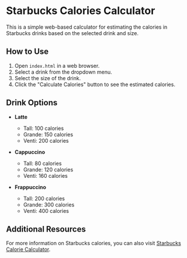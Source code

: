 # Starbucks Calories Calculator

This is a simple web-based calculator for estimating the calories in Starbucks drinks based on the selected drink and size.

## How to Use

1. Open `index.html` in a web browser.
2. Select a drink from the dropdown menu.
3. Select the size of the drink.
4. Click the "Calculate Calories" button to see the estimated calories.

## Drink Options

- **Latte**
  - Tall: 100 calories
  - Grande: 150 calories
  - Venti: 200 calories

- **Cappuccino**
  - Tall: 80 calories
  - Grande: 120 calories
  - Venti: 160 calories

- **Frappuccino**
  - Tall: 200 calories
  - Grande: 300 calories
  - Venti: 400 calories

## Additional Resources

For more information on Starbucks calories, you can also visit [Starbucks Calorie Calculator](https://starbuckscaloriecalculator.com).
